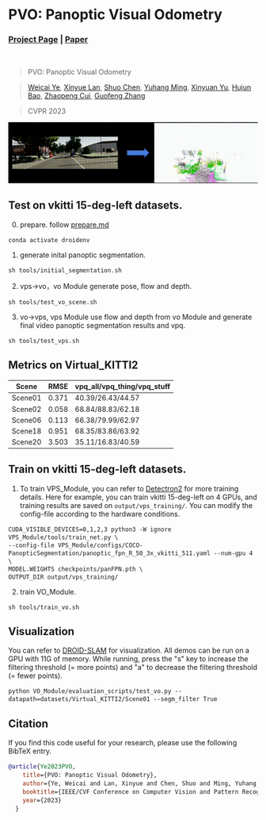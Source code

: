 # PVO: Panoptic Visual Odometry
### [Project Page](https://zju3dv.github.io/pvo/) | [Paper](https://arxiv.org/abs/2207.01610)
<br/>

> PVO: Panoptic Visual Odometry  

> [Weicai Ye](https://ywcmaike.github.io/), [Xinyue Lan](https://github.com/siyisan), [Shuo Chen](https://github.com/Eric3778), [Yuhang Ming](https://github.com/YuhangMing), [Xinyuan Yu](https://github.com/RickyYXY), [Hujun Bao](http://www.cad.zju.edu.cn/home/bao/), [Zhaopeng Cui](https://zhpcui.github.io/), [Guofeng Zhang](http://www.cad.zju.edu.cn/home/gfzhang)

> CVPR 2023

![demo_vid](assets/pvo_teaser.gif)

## Test on vkitti 15-deg-left datasets.
0) prepare.
follow [prepare.md](prepare.md)
```
conda activate droidenv
```

1) generate inital panoptic segmentation.
```
sh tools/initial_segmentation.sh  
```

2) vps->vo，vo Module generate pose, flow and depth.
```
sh tools/test_vo_scene.sh  
```

3) vo->vps, vps Module use flow and depth from vo Module and generate final video panoptic segmentation results and vpq.
```
sh tools/test_vps.sh  
```

## Metrics on Virtual_KITTI2
|Scene|RMSE|vpq_all/vpq_thing/vpq_stuff|
|-----|----|---------------------------|
|Scene01|0.371|40.39/26.43/44.57|
|Scene02|0.058|68.84/88.83/62.18|
|Scene06|0.113|66.38/79.99/62.97|
|Scene18|0.951|68.35/83.86/63.92|
|Scene20|3.503|35.11/16.83/40.59|

## Train on vkitti 15-deg-left datasets.
1)  To train VPS_Module, you can refer to [Detectron2](https://detectron2.readthedocs.io/en/latest/tutorials/getting_started.html) for more training details.
Here for example, you can train  vkitti 15-deg-left on 4 GPUs, and training results are saved on `output/vps_training/`. You can modify the config-file according to the hardware conditions.
```
CUDA_VISIBLE_DEVICES=0,1,2,3 python3 -W ignore VPS_Module/tools/train_net.py \
--config-file VPS_Module/configs/COCO-PanopticSegmentation/panoptic_fpn_R_50_3x_vkitti_511.yaml --num-gpu 4 \
MODEL.WEIGHTS checkpoints/panFPN.pth \
OUTPUT_DIR output/vps_training/
```

2) train VO_Module. 
```
sh tools/train_vo.sh  
```

## Visualization
You can refer to [DROID-SLAM](https://github.com/princeton-vl/DROID-SLAM) for visualization.
All demos can be run on a GPU with 11G of memory. While running, press the "s" key to increase the filtering threshold (= more points) and "a" to decrease the filtering threshold (= fewer points).
```
python VO_Module/evaluation_scripts/test_vo.py --datapath=datasets/Virtual_KITTI2/Scene01 --segm_filter True 
```

## Citation

If you find this code useful for your research, please use the following BibTeX entry.

```bibtex
@article{Ye2023PVO,
    title={PVO: Panoptic Visual Odometry},
    author={Ye, Weicai and Lan, Xinyue and Chen, Shuo and Ming, Yuhang and Yu, Xinyuan and Bao, Hujun and Cui, Zhaopeng and Zhang, Guofeng},
    booktitle={IEEE/CVF Conference on Computer Vision and Pattern Recognition (CVPR)}, 
    year={2023}
  }

```